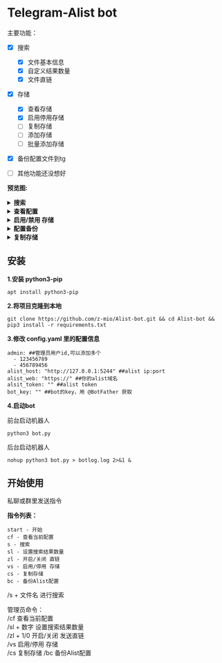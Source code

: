 # Telegram-Alist bot

主要功能：

- [x] 搜索
    - [x] 文件基本信息
    - [x] 自定义结果数量
    - [x] 文件直链
- [x] 存储
	- [x] 查看存储
    - [x] 启用停用存储
    - [ ] 复制存储
    - [ ] 添加存储
    - [ ] 批量添加存储
- [x] 备份配置文件到tg
- [ ] 其他功能还没想好


**预览图:**

<details>
<summary><b>搜索</b></summary>

![搜索预览图](https://i.328888.xyz/2023/03/11/soMAw.gif)

</details>

<details>
<summary><b>查看配置</b></summary>

![查看配置](https://i.328888.xyz/2023/03/14/9ccqZ.png)

</details>

<details>
<summary><b>启用/禁用 存储</b></summary>

![管理存储](https://i.328888.xyz/2023/03/11/ssyA5.png)

</details>



<details>
<summary><b>配置备份</b></summary>

![配置备份](https://i.328888.xyz/2023/03/13/9V2FL.png)

</details>



<details>
<summary><b>复制存储</b></summary>

复制存储为负载均衡，存储排序会自动加1，自动添加存储备注  
`.balance` 后面的数字为当前时间，  
![复制存储](https://i.328888.xyz/2023/03/14/9cAMV.gif)![复制存储](https://i.328888.xyz/2023/03/14/9c08w.png)

</details>


## 安装

**1.安装 python3-pip**

```
apt install python3-pip
```


**2.将项目克隆到本地**
``` 
git clone https://github.com/z-mio/Alist-bot.git && cd Alist-bot && pip3 install -r requirements.txt
```

**3.修改 config.yaml 里的配置信息**

``` 
admin: ##管理员用户id,可以添加多个
  - 123456789
  - 456789456
alist_host: "http://127.0.0.1:5244" ##alist ip:port
alist_web: "https://" ##你的alist域名
alsit_token: "" ##alist token
bot_key: "" ##bot的key，用 @BotFather 获取
```

**4.启动bot**

前台启动机器人

``` 
python3 bot.py
```

后台启动机器人

``` 
nohup python3 bot.py > botlog.log 2>&1 &
```

## 开始使用

私聊或群里发送指令

**指令列表：**

```
start - 开始
cf - 查看当前配置
s - 搜索
sl - 设置搜索结果数量
zl - 开启/关闭 直链
vs - 启用/停用 存储
cs - 复制存储
bc - 备份Alist配置
```


/s + 文件名 进行搜索  

管理员命令：  
/cf 查看当前配置  
/sl + 数字 设置搜索结果数量  
/zl + 1/0 开启/关闭 发送直链  
/vs 启用/停用 存储  
/cs 复制存储
/bc 备份Alist配置  
